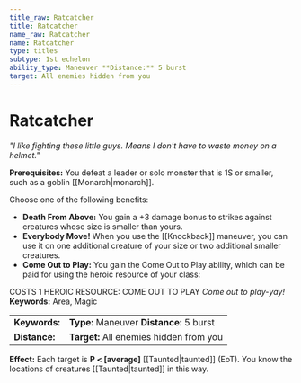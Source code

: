 ```yaml
---
title_raw: Ratcatcher
title: Ratcatcher
name_raw: Ratcatcher
name: Ratcatcher
type: titles
subtype: 1st echelon
ability_type: Maneuver **Distance:** 5 burst
target: All enemies hidden from you
---
```


# Ratcatcher

*"I like fighting these little guys. Means I don't have to waste money on a helmet."*

**Prerequisites:** You defeat a leader or solo monster that is 1S or smaller, such as a goblin [[Monarch|monarch]].

Choose one of the following benefits:

- **Death From Above:** You gain a +3 damage bonus to strikes against creatures whose size is smaller than yours.
- **Everybody Move!** When you use the [[Knockback]] maneuver, you can use it on one additional creature of your size or two additional smaller creatures.
- **Come Out to Play:** You gain the Come Out to Play ability, which can be paid for using the heroic resource of your class:

COSTS 1 HEROIC RESOURCE: COME OUT TO PLAY *Come out to play-yay!* **Keywords:** Area, Magic

|               |                                          |
| :------------ | :--------------------------------------- |
| **Keywords:** | **Type:** Maneuver **Distance:** 5 burst |
| **Distance:** | **Target:** All enemies hidden from you  |

**Effect:** Each target is **P \< \[average\]** [[Taunted|taunted]] (EoT). You know the locations of creatures [[Taunted|taunted]] in this way.
